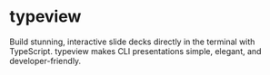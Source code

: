 # typeview

Build stunning, interactive slide decks directly in the terminal with TypeScript. typeview makes CLI presentations simple, elegant, and developer-friendly.
